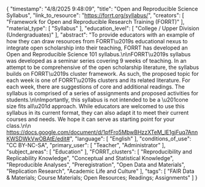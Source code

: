 {
    "timestamp": "4/8/2025 9:48:09",
    "title": "Open and Reproducible Science Syllabus",
    "link_to_resource": "https://forrt.org/syllabus/",
    "creators": [
        "Framework for Open and Reproducible Research Training (FORRT)"
    ],
    "material_type": [
        "Syllabus"
    ],
    "education_level": [
        "College / Upper Division (Undergraduates)"
    ],
    "abstract": "To provide educators with an example of how they can draw resources from FORRT\u2019s educational nexus to integrate open scholarship into their teaching, FORRT has developed an Open and Reproducible Science 101 syllabus.\n\nFORRT\u2019s syllabus was developed as a seminar series covering 9 weeks of teaching. In an attempt to be comprehensive of the open scholarship literature, the syllabus builds on FORRT\u2019s cluster framework. As such, the proposed topic for each week is one of FORRT\u2019s clusters and its related literature. For each week, there are suggestions of core and additional readings. The syllabus is comprised of a series of assignments and proposed activities for students.\n\nImportantly, this syllabus is not intended to be a \u201cone size fits all\u201d approach. While educators are welcomed to use this syllabus in its current format, they can also adapt it to meet their current courses and needs. We hope it can serve as starting point for your class.\n\n https://docs.google.com/document/d/1pfFro5MbwBHzzXTeM_lE1gjFuq7AnnKWSDWkVwOBAtE/edit#",
    "language": [
        "English"
    ],
    "conditions_of_use": "CC BY-NC-SA",
    "primary_user": [
        "Teacher",
        "Administrator"
    ],
    "subject_areas": [
        "Education"
    ],
    "FORRT_clusters": [
        "Reproducibility and Replicability Knowledge",
        "Conceptual and Statistical Knowledge",
        "Reproducible Analyses",
        "Preregistration",
        "Open Data and Materials",
        "Replication Research",
        "Academic Life and Culture"
    ],
    "tags": [
        "FAIR Data & Materials; Course Materials; Open Resources; Readings; Assignments"
    ]
}